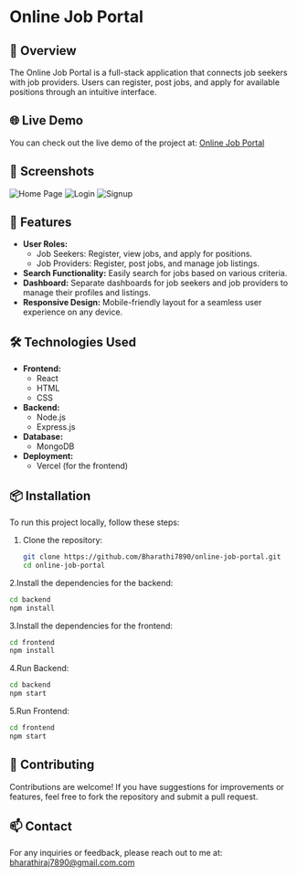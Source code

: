 
# Online Job Portal

## 📖 Overview

The Online Job Portal is a full-stack application that connects job seekers with job providers. Users can register, post jobs, and apply for available positions through an intuitive interface.

## 🌐 Live Demo

You can check out the live demo of the project at: [Online Job Portal](https://onlinejobportal-onrob6lqh-bharathiraja-vs-projects.vercel.app/ )

## 📱 Screenshots

![Home Page](link-to-screenshot1) 
![Login](link-to-screenshot2)
![Signup](link-to-screenshot3)
## 🚀 Features

- **User Roles:** 
  - Job Seekers: Register, view jobs, and apply for positions.
  - Job Providers: Register, post jobs, and manage job listings.
- **Search Functionality:** Easily search for jobs based on various criteria.
- **Dashboard:** Separate dashboards for job seekers and job providers to manage their profiles and listings.
- **Responsive Design:** Mobile-friendly layout for a seamless user experience on any device.

## 🛠️ Technologies Used

- **Frontend:** 
  - React
  - HTML
  - CSS
- **Backend:**
  - Node.js
  - Express.js
- **Database:**
  - MongoDB
- **Deployment:**
  - Vercel (for the frontend)

## 📦 Installation

To run this project locally, follow these steps:

1. Clone the repository:
   ```bash
   git clone https://github.com/Bharathi7890/online-job-portal.git
   cd online-job-portal
   
2.Install the dependencies for the backend:

  ```bash
  cd backend
  npm install
```
3.Install the dependencies for the frontend:

  ```bash
  cd frontend
  npm install
```
4.Run Backend:

  ```bash
  cd backend
  npm start
```
5.Run Frontend:

  ```bash
  cd frontend
  npm start
```
## 🤝 Contributing
Contributions are welcome! If you have suggestions for improvements or features, feel free to fork the repository and submit a pull request.

## 📫 Contact
For any inquiries or feedback, please reach out to me at: bharathiraj7890@gmail.com.com
